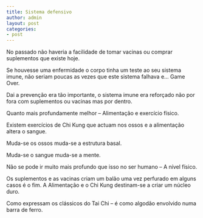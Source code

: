 ```yaml
---
title: Sistema defensivo
author: admin
layout: post
categories:
- post
---
```

No passado não haveria a facilidade de tomar vacinas ou comprar suplementos que existe hoje.

Se houvesse uma enfermidade o corpo tinha um teste ao seu sistema imune, não seriam poucas as vezes que este sistema falhava e&#8230; Game Over.

Dai a prevenção era tão importante, o sistema imune era reforçado não por fora com suplementos ou vacinas mas por dentro.

Quanto mais profundamente melhor &#8211; Alimentação e exercício físico.

Existem exercícios de Chi Kung que actuam nos ossos e a alimentação altera o sangue.

Muda-se os ossos muda-se a estrutura basal.

Muda-se o sangue muda-se a mente.

Não se pode ir muito mais profundo que isso no ser humano &#8211; A nível físico.

Os suplementos e as vacinas criam um balão uma vez perfurado em alguns casos é o fim. A Alimentação e o Chi Kung destinam-se a criar um núcleo duro.

Como expressam os clássicos do Tai Chi &#8211; é como algodão envolvido numa barra de ferro.
